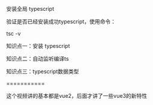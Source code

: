 安装全局 typescript


验证是否已经安装成功typescript，使用命令：

tsc -v







知识点一：安装 typescript

知识点二：自动监听编译ts

知识点三：typescript数据类型







===========

这个视频讲的基本都是vue2，后面才讲了一些vue3的新特性










